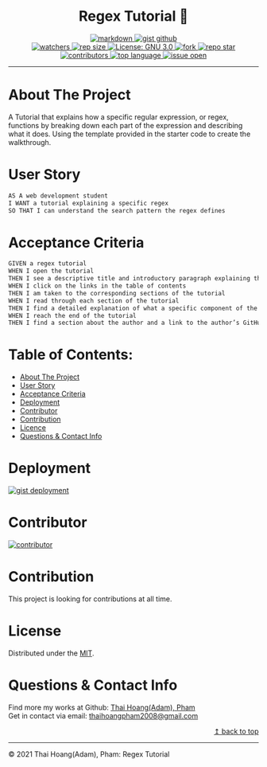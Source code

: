 <h1 align="center"> Regex Tutorial 🚩</h1>
<p align="center">
  <a href="#">
  <img alt="markdown" src="https://img.shields.io/badge/Markdown-000000?style=for-the-badge&logo=markdown&logoColor=white" target="_blank" />
  <a href="#">
  <img alt="gist github" src="https://img.shields.io/badge/Gist-GitHub-100000?style=for-the-badge&logo=github&logoColor=white" target="_blank" />
  <br>
  <a href="#">
  <img alt="watchers" src="https://img.shields.io/github/watchers/ThiHoangPham/updated-professional-materials?color=%2346b946&style=flat-square" target="_blank" />
  <a href="#">
  <img alt="rep size" src="https://img.shields.io/github/repo-size/ThiHoangPham/updated-professional-materials?style=flat-square" target="_blank" />
  <a href="https://github.com/ThiHoangPham/updated-professional-materials/blob/main/LICENSE">
  <img alt="License: GNU 3.0" src="https://img.shields.io/badge/license-GNU-yellow.svg?style=flat-square" target="_blank" />
  </a>
  <a href="#">
  <img alt="fork" src="https://img.shields.io/github/forks/ThiHoangPham/updated-professional-materials.svg?style=flat-square" target="_blank" />
  <a href="#">
  <img alt="repo star" src="https://img.shields.io/github/stars/ThiHoangPham/updated-professional-materials?color=%23ff00bf&style=flat-square" target="_blank" />
  </a>
  <a href="#">
  <img alt="contributors" src="https://img.shields.io/github/contributors/ThiHoangPham/updated-professional-materials?style=flat-square" target="_blank" />
  </a>
  <a href="#">
  <img alt="top language" src="https://img.shields.io/github/languages/top/ThiHoangPham/updated-professional-materials?color=%23ff4000&style=flat-square" target="_blank" />
  </a>
  <a href="#">
  <img alt="issue open" src="https://img.shields.io/github/issues-raw/ThiHoangPham/updated-professional-materials?style=flat-square" target="_blank" />
  </a>
</p>
<hr>

# About The Project
A Tutorial that explains how a specific regular expression, or regex, functions by breaking down each part of the expression and describing what it does. Using the template provided in the starter code to create the walkthrough.

# User Story

```md
AS A web development student
I WANT a tutorial explaining a specific regex
SO THAT I can understand the search pattern the regex defines
```

# Acceptance Criteria

```md
GIVEN a regex tutorial
WHEN I open the tutorial
THEN I see a descriptive title and introductory paragraph explaining the purpose of the tutorial, a summary describing the regex featured in the tutorial, a table of contents linking to different sections that break down each component of the regex and explain what it does, and a section about the author with a link to the author’s GitHub profile
WHEN I click on the links in the table of contents
THEN I am taken to the corresponding sections of the tutorial
WHEN I read through each section of the tutorial
THEN I find a detailed explanation of what a specific component of the regex does
WHEN I reach the end of the tutorial
THEN I find a section about the author and a link to the author’s GitHub profile
```
# Table of Contents:
- [About The Project](#about-the-project)
- [User Story](#user-story)
- [Acceptance Criteria](#acceptance-criteria)
- [Deployment ](#deployment)
- [Contributor](#contributor)
- [Contribution](#contribution)
- [Licence](#licence)
- [Questions & Contact Info](#questions-&-contact-info)

# Deployment 
<a href="https://gist.github.com/ThiHoangPham/6e243ca74c98d6422e30ee9c17f7f0a7">
  <img alt="gist deployment" src="https://img.shields.io/badge/gist-GitHub-100000?style=for-the-badge&logo=github&logoColor=white" target="_blank" />
  </a>

# Contributor
<a href="https://github.com/ThiHoangPham/updated-professional-materials">
  <img alt="contributor" src="https://contrib.rocks/image?repo=ThiHoangPham/updated-professional-materials" target="_blank" />
  </a>

# Contribution
This project is looking for contributions at all time.

# License
  Distributed under the [MIT](hhttps://github.com/ThiHoangPham/regex-tutorial/blob/main/LICENSE).

  # Questions & Contact Info
  Find more my works at Github: 
  [Thai Hoang(Adam), Pham](https://github.com/ThiHoangPham)
  </br>
  Get in contact via email: thaihoangpham2008@gmail.com

  <p align ="right"><a href="#">↥ back to top</a></p>
  
- - -
© 2021 Thai Hoang(Adam), Pham: Regex Tutorial
